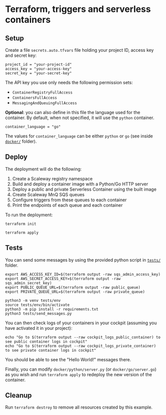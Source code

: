# Terraform, triggers and serverless containers

## Setup

Create a file `secrets.auto.tfvars` file holding your project ID, access key and secret key:

```
project_id = "your-project-id"
access_key = "your-access-key"
secret_key = "your-secret-key"
```

The API key you use only needs the following permission sets:

- `ContainerRegistryFullAccess`
- `ContainersFullAccess`
- `MessagingAndQueuingFullAccess`

**Optional**: you can also define in this file the language used for the container. By default, when not specified, it will use the `python` container.

```
container_language = "go"
```

The values for `container_language` can be either `python` or `go` (see inside [`docker/`](docker/) folder).

## Deploy

The deployment will do the following:

1. Create a Scaleway registry namespace
2. Build and deploy a container image with a Python/Go HTTP server
3. Deploy a public and private Serverless Container using the built image
4. Create Scaleway MnQ SQS queues
5. Configure triggers from these queues to each container
6. Print the endpoints of each queue and each container

To run the deployment:

```
terraform init

terraform apply
```

## Tests

You can send some messages by using the provided python script in [`tests/`](tests/) folder.

```shell
export AWS_ACCESS_KEY_ID=$(terraform output -raw sqs_admin_access_key)
export AWS_SECRET_ACCESS_KEY=$(terraform output -raw sqs_admin_secret_key)
export PUBLIC_QUEUE_URL=$(terraform output -raw public_queue)
export PRIVATE_QUEUE_URL=$(terraform output -raw private_queue)

python3 -m venv tests/env
source tests/env/bin/activate
python3 -m pip install -r requirements.txt
python3 tests/send_messages.py
```

You can then check logs of your containers in your cockpit (assuming you have activated it in your project):

```shell
echo "Go to $(terraform output --raw cockpit_logs_public_container) to see public container logs in cockpit"
echo "Go to $(terraform output --raw cockpit_logs_private_container) to see private container logs in cockpit"
```

You should be able to see the "Hello World!" messages there.

Finally, you can modify `docker/python/server.py` (or `docker/go/server.go`) as you wish and run `terraform apply` to redeploy the new version of the container.

## Cleanup

Run `terraform destroy` to remove all resources created by this example.
